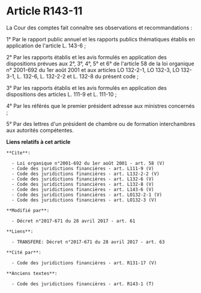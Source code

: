 # Article R143-11

La Cour des comptes fait connaître ses observations et recommandations : 

1° Par le rapport public annuel et les rapports publics thématiques établis en application de l'article L. 143-6 ; 

2° Par les rapports établis et les avis formulés en application des dispositions prévues aux 2°, 3°, 4°, 5° et 6° de
l'article 58 de la loi organique n° 2001-692 du 1er août 2001 et aux articles LO 132-2-1, LO 132-3, LO 132-3-1, L. 132-6, L.
132-2-2 et L. 132-8 du présent code ; 

3° Par les rapports établis et les avis formulés en application des dispositions des articles L. 111-9 et L. 111-10 ; 

4° Par les référés que le premier président adresse aux ministres concernés ; 

5° Par des lettres d'un président de chambre ou de formation interchambres aux autorités compétentes.

**Liens relatifs à cet article**

	**Cite**:

	  - Loi organique n°2001-692 du 1er août 2001 - art. 58 (V)
	  - Code des juridictions financières - art. L111-9 (V)
	  - Code des juridictions financières - art. L132-2-2 (V)
	  - Code des juridictions financières - art. L132-6 (V)
	  - Code des juridictions financières - art. L132-8 (V)
	  - Code des juridictions financières - art. L143-6 (V)
	  - Code des juridictions financières - art. LO132-2-1 (V)
	  - Code des juridictions financières - art. LO132-3 (V)

	**Modifié par**:

	  - Décret n°2017-671 du 28 avril 2017 - art. 61

	**Liens**:

	  - TRANSFERE: Décret n°2017-671 du 28 avril 2017 - art. 63

	**Cité par**:

	  - Code des juridictions financières - art. R131-17 (V)

	**Anciens textes**:

	  - Code des juridictions financières - art. R143-1 (T)
